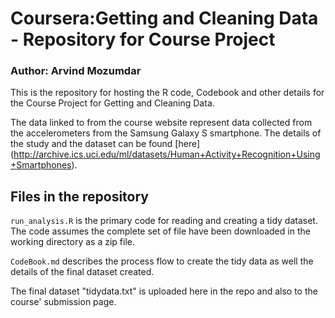 # Coursera:Getting and Cleaning Data - Repository for Course Project
### Author: Arvind Mozumdar

This is the repository for hosting the R code, Codebook and other details for the Course Project for Getting and Cleaning Data.

The data linked to from the course website represent data collected from the accelerometers from the Samsung Galaxy S smartphone. The details of the study and the dataset can be found [here] (http://archive.ics.uci.edu/ml/datasets/Human+Activity+Recognition+Using+Smartphones).

## Files in the repository

`run_analysis.R` is the primary code for reading and creating a tidy dataset. The code assumes the complete set of file have been downloaded in the working directory as a zip file.

`CodeBook.md` describes the process flow to create the tidy data as well the details of the final dataset created.

The final dataset "tidydata.txt" is uploaded here in the repo and also to the course' submission page.
